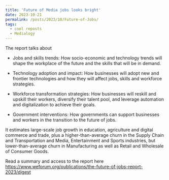 ```yaml
---
title: 'Future of Media jobs looks bright'
date: 2023-10-21
permalink: /posts/2023/10/Future-of-Jobs/
tags:
  - cool reposts
  - Medialogy
---
```


The report talks about 

* Jobs and skills trends: How socio-economic and technology trends will shape the workplace of the future and the skills that will be in demand.

* Technology adoption and impact: How businesses will adopt new and frontier technologies and how they will affect jobs, skills and workforce strategies.

* Workforce transformation strategies: How businesses will reskill and upskill their workers, diversify their talent pool, and leverage automation and digitalization to achieve their goals.

* Government interventions: How governments can support businesses and workers in the transition to the future of jobs.

It estimates large-scale job growth in education, agriculture and digital commerce and trade, plus a higher-than-average churn in the Supply Chain and Transportation and Media, Entertainment and Sports industries, but lower-than-average churn in Manufacturing as well as Retail and Wholesale of Consumer Goods.

Read a summary and access to the report here https://www.weforum.org/publications/the-future-of-jobs-report-2023/digest